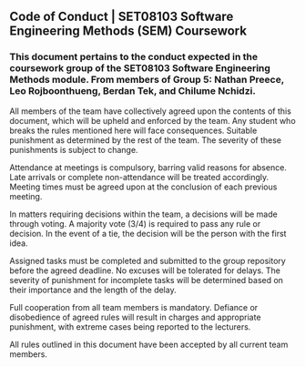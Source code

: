 ## Code of Conduct | SET08103 Software Engineering Methods (SEM) Coursework

### This document pertains to the conduct expected in the coursework group of the SET08103 Software Engineering Methods module. From members of Group 5: Nathan Preece, Leo Rojboonthueng, Berdan Tek, and Chilume Nchidzi.

All members of the team have collectively agreed upon the contents of this document, which will be upheld and enforced by the team. Any student who breaks the rules mentioned here will face consequences. Suitable punishment as determined by the rest of the team. The severity of these punishments is subject to change.

Attendance at meetings is compulsory, barring valid reasons for absence. Late arrivals or complete non-attendance will be treated accordingly. Meeting times must be agreed upon at the conclusion of each previous meeting.

In matters requiring decisions within the team, a decisions will be made through voting. A majority vote (3/4) is required to pass any rule or decision. In the event of a tie, the decision will be the person with the first idea.

Assigned tasks must be completed and submitted to the group repository before the agreed deadline. No excuses will be tolerated for delays. The severity of punishment for incomplete tasks will be determined based on their importance and the length of the delay.

Full cooperation from all team members is mandatory. Defiance or disobedience of agreed rules will result in charges and appropriate punishment, with extreme cases being reported to the lecturers.

All rules outlined in this document have been accepted by all current team members.
